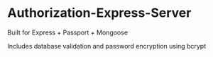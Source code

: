 # Authorization-Express-Server
Built for Express + Passport + Mongoose

Includes database validation and password encryption using bcrypt
